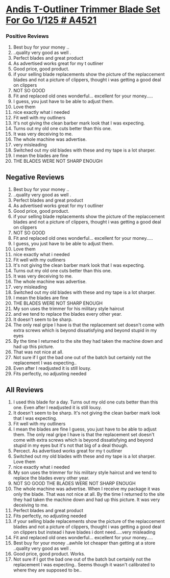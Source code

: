 # [Andis T-Outliner Trimmer Blade Set For Go 1/125 # A4521](https://products.checkmycream.com/products/Andis-T-Outliner-Trimmer-Blade-Set-For-Go-1125-A4521.html)

### Positive Reviews

<ol>
      <li>Best buy for your money ..</li>
      <li>..quality very good as well .</li>
      <li>Perfect blades and great product</li>
      <li>As advertised works great for my t outliner</li>
      <li>Good price, good product.  </li>
      <li>if your selling blade replacements show the picture of the replaccement blades and not a picture of clippers, thought i was getting a good deal on clippers</li>
      <li>NOT SO GOOD</li>
      <li>Fit and replaced old ones wonderful... excellent for your money.....</li>
      <li>I guess, you just have to be able to adjust them.</li>
      <li>Love them</li>
      <li>nice exactly what i needed</li>
      <li>Fit well with my outliners</li>
      <li>It&#x27;s not giving the clean barber mark look that I was expecting.</li>
      <li>Turns out my old one cuts better than this one.</li>
      <li>It was very deceiving to me.</li>
      <li>The whole machine was advertise.</li>
      <li>very misleading</li>
      <li>Switched out my old blades with these and my tape is a lot sharper.</li>
      <li>I mean the blades are fine</li>
      <li>THE BLADES WERE NOT SHARP ENOUGH</li>
</ol>


<h2>Negative Reviews</h2>
<ol>
<li> Best buy for your money ..</li>
<li> ..quality very good as well .</li>
<li> Perfect blades and great product</li>
<li> As advertised works great for my t outliner</li>
<li> Good price, good product.  </li>
<li> if your selling blade replacements show the picture of the replaccement blades and not a picture of clippers, thought i was getting a good deal on clippers</li>
<li> NOT SO GOOD</li>
<li> Fit and replaced old ones wonderful... excellent for your money.....</li>
<li> I guess, you just have to be able to adjust them.</li>
<li> Love them</li>
<li> nice exactly what i needed</li>
<li> Fit well with my outliners</li>
<li> It&#x27;s not giving the clean barber mark look that I was expecting.</li>
<li> Turns out my old one cuts better than this one.</li>
<li> It was very deceiving to me.</li>
<li> The whole machine was advertise.</li>
<li> very misleading</li>
<li> Switched out my old blades with these and my tape is a lot sharper.</li>
<li> I mean the blades are fine</li>
<li> THE BLADES WERE NOT SHARP ENOUGH</li>
<li> My son uses the trimmer for his military style haircut</li>
<li> and we tend to replace the blades every other year.</li>
<li> It doesn&#x27;t seem to be sharp.</li>
<li> The only real gripe I have is that the replacement set doesn&#x27;t come with extra screws which is beyond dissatisfying and beyond stupid in my eyes</li>
<li> By the time I returned to the site they had taken the machine down and had up this picture.</li>
<li> That was not nice at all.</li>
<li> Not sure if I got the bad one out of the batch but certainly not the replacement I was expecting..</li>
<li> Even after I readjusted it is still lousy.</li>
<li> Fits perfectly, no adjusting needed</li>
</ol>

<h2>All Reviews</h2>

<ol>
    <li> I used this blade for a day. Turns out my old one cuts better than this one. Even after I readjusted it is still lousy.</li>
    <li> It doesn&#x27;t seem to be sharp. It&#x27;s not giving the clean barber mark look that I was expecting.</li>
    <li> Fit well with my outliners</li>
    <li> I mean the blades are fine I guess, you just have to be able to adjust them. The only real gripe I have is that the replacement set doesn&#x27;t come with extra screws which is beyond dissatisfying and beyond stupid in my eyes but it&#x27;s not that big of a deal though.</li>
    <li> Percect. As advertised works great for my t outliner</li>
    <li> Switched out my old blades with these and my tape is a lot sharper. Love them</li>
    <li> nice exactly what i needed</li>
    <li> My son uses the trimmer for his military style haircut and we tend to replace the blades every other year.</li>
    <li> NOT SO GOOD THE BLADES WERE NOT SHARP ENOUGH</li>
    <li> The whole machine was advertise. When I receive my package it was only the blade. That was not nice at all. By the time I returned to the site they had taken the machine down and had up this picture. It was very deceiving to me.</li>
    <li> Perfect blades and great product</li>
    <li> Fits perfectly, no adjusting needed</li>
    <li> if your selling blade replacements show the picture of the replaccement blades and not a picture of clippers, thought i was getting a good deal on clippers but instead i have blades i dont need.....very misleading</li>
    <li> Fit and replaced old ones wonderful... excellent for your money.....</li>
    <li> Best buy for your money ..awhile lot cheaper than getting at a store ..quality very good as well .</li>
    <li> Good price, good product.  Works.</li>
    <li> Not sure if I got the bad one out of the batch but certainly not the replacement I was expecting.. Seems though it wasn&#x27;t calibrated to where they are supposed to be..</li>
</ol>





